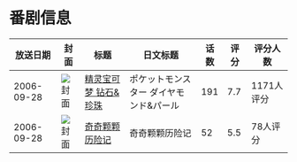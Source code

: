 # 番剧信息

|放送日期|封面|标题|日文标题|话数|评分|评分人数|
|---|---|---|---|---|---|---|
|2006-09-28|![封面](https://lain.bgm.tv/pic/cover/c/9c/b9/3021_CUKiW.jpg)|[精灵宝可梦 钻石&珍珠](https://bangumi.tv/subject/3021)|ポケットモンスター ダイヤモンド&パール|191|7.7|1171人评分|
|2006-09-28|![封面](https://lain.bgm.tv/pic/cover/c/9a/c6/151721_2vdgZ.jpg)|[奇奇颗颗历险记](https://bangumi.tv/subject/151721)|奇奇颗颗历险记|52|5.5|78人评分|
